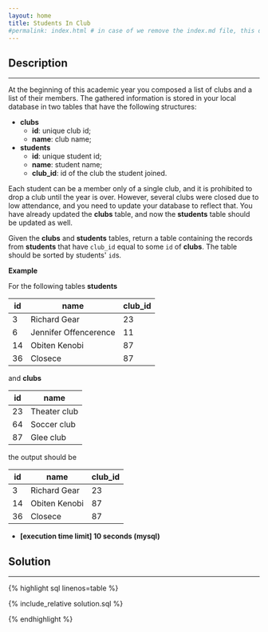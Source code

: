 ```yaml
---
layout: home
title: Students In Club
#permalink: index.html # in case of we remove the index.md file, this doc will be the index page
---
```


<div class="row">
<div class="columnStmt" markdown="1">

## Description

---

At the beginning of this academic year you composed a list of clubs and a list of their members. The gathered information is stored in your local database in two tables that have the following structures:

- **clubs**
  - **id**: unique club id;
  - **name**: club name;
- **students**
  - **id**: unique student id;
  - **name**: student name;
  - **club_id**: id of the club the student joined.

Each student can be a member only of a single club, and it is prohibited to drop a club until the year is over. However, several clubs were closed due to low attendance, and you need to update your database to reflect that. You have already updated the **clubs** table, and now the **students** table should be updated as well.

Given the **clubs** and **students** tables, return a table containing the records from **students** that have <code>club_id</code> equal to some <code>id</code> of **clubs**. The table should be sorted by students' <code>id</code>s.

**Example**

For the following tables **students**

| id  | name                  | club_id |
| --- | --------------------- | ------- |
| 3   | Richard Gear          | 23      |
| 6   | Jennifer Offencerence | 11      |
| 14  | Obiten Kenobi         | 87      |
| 36  | Closece               | 87      |

and **clubs**

| id  | name         |
| --- | ------------ |
| 23  | Theater club |
| 64  | Soccer club  |
| 87  | Glee club    |

the output should be

| id  | name          | club_id |
| --- | ------------- | ------- |
| 3   | Richard Gear  | 23      |
| 14  | Obiten Kenobi | 87      |
| 36  | Closece       | 87      |

- **[execution time limit] 10 seconds (mysql)**

</div>
<div class="columnSol" markdown="1">

## Solution

---

{% highlight sql linenos=table %}

{% include_relative solution.sql %}

{% endhighlight %}

</div>
</div>
